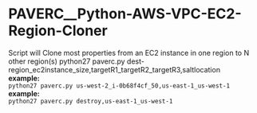 # PAVERC__Python-AWS-VPC-EC2-Region-Cloner
Script will Clone most properties from an EC2 instance in one region to N other region(s)
python27 paverc.py dest-region_ec2instance_size,targetR1_targetR2_targetR3,saltlocation  
**example:**  
  ````python27 paverc.py us-west-2_i-0b68f4cf_50,us-east-1_us-west-1  ````
**example:**  
  ````python27 paverc.py destroy,us-east-1_us-west-1 ````

